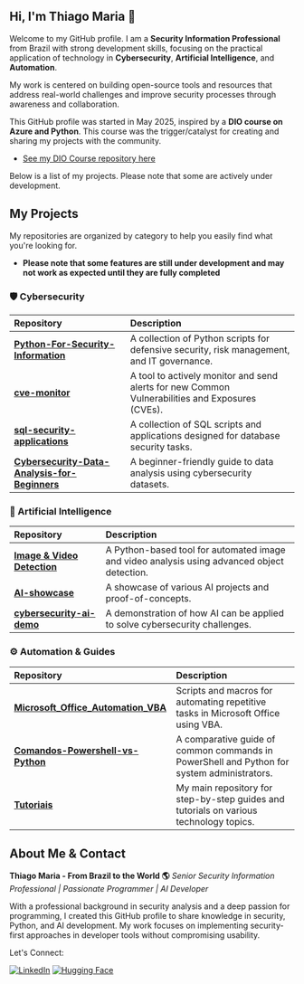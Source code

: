 ## Hi, I'm Thiago Maria 👋

Welcome to my GitHub profile. I am a **Security Information Professional** from Brazil with strong development skills, focusing on the practical application of technology in **Cybersecurity**, **Artificial Intelligence**, and **Automation**.

My work is centered on building open-source tools and resources that address real-world challenges and improve security processes through awareness and collaboration.

This GitHub profile was started in May 2025, inspired by a **DIO course on Azure and Python**. This course was the trigger/catalyst for creating and sharing my projects with the community.
- [See my DIO Course repository here](https://github.com/ThiagoMaria-SecurityIT/DIO-Courses)

Below is a list of my projects. Please note that some are actively under development.

## My Projects

My repositories are organized by category to help you easily find what you're looking for.  
- __Please note that some features are still under development and may not work as expected until they are fully completed__

### 🛡️ Cybersecurity

| Repository | Description |
| :--- | :--- |
| **[Python-For-Security-Information](https://github.com/ThiagoMaria-SecurityIT/Python-For-Security-Information)** | A collection of Python scripts for defensive security, risk management, and IT governance. |
| **[cve-monitor](https://github.com/ThiagoMaria-SecurityIT/cve-monitor)** | A tool to actively monitor and send alerts for new Common Vulnerabilities and Exposures (CVEs). |
| **[sql-security-applications](https://github.com/ThiagoMaria-SecurityIT/sql-security-applications)** | A collection of SQL scripts and applications designed for database security tasks. |
| **[Cybersecurity-Data-Analysis-for-Beginners](https://github.com/ThiagoMaria-SecurityIT/Cybersecurity-Data-Analysis-for-Beginners)** | A beginner-friendly guide to data analysis using cybersecurity datasets. |

### 🤖 Artificial Intelligence

| Repository | Description |
| :--- | :--- |
| **[Image & Video Detection](https://huggingface.co/spaces/ThiSecur/imagedtection-demo)** | A Python-based tool for automated image and video analysis using advanced object detection. | 
| **[AI-showcase](https://github.com/ThiagoMaria-SecurityIT/AI-showcase)** | A showcase of various AI projects and proof-of-concepts. |
| **[cybersecurity-ai-demo](https://github.com/ThiagoMaria-SecurityIT/cybersecurity-ai-demo)** | A demonstration of how AI can be applied to solve cybersecurity challenges. |

### ⚙️ Automation & Guides

| Repository | Description |
| :--- | :--- |
| **[Microsoft_Office_Automation_VBA](https://github.com/ThiagoMaria-SecurityIT/Microsoft_Office_Automation_VBA)** | Scripts and macros for automating repetitive tasks in Microsoft Office using VBA. |
| **[Comandos-Powershell-vs-Python](https://github.com/ThiagoMaria-SecurityIT/Comandos-Powershell-vs-Python)** | A comparative guide of common commands in PowerShell and Python for system administrators. |
| **[Tutoriais](https://github.com/ThiagoMaria-SecurityIT/Tutoriais)** | My main repository for step-by-step guides and tutorials on various technology topics. |

## About Me & Contact

**Thiago Maria - From Brazil to the World 🌎**
*Senior Security Information Professional | Passionate Programmer | AI Developer*

With a professional background in security analysis and a deep passion for programming, I created this GitHub profile to share knowledge in security, Python, and AI development. My work focuses on implementing security-first approaches in developer tools without compromising usability.

Let's Connect:

[![LinkedIn](https://img.shields.io/badge/LinkedIn-Connect-blue)](https://www.linkedin.com/in/thiago-cequeira-99202239/)
[![Hugging Face](https://img.shields.io/badge/🤗Hugging_Face-AI_projects-yellow)](https://huggingface.co/ThiSecur)

